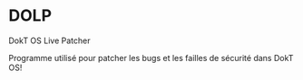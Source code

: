 # DOLP
DokT OS Live Patcher

Programme utilisé pour patcher les bugs et les failles de sécurité dans DokT OS!
